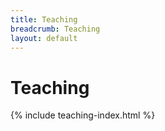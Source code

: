 ```yaml
---
title: Teaching 
breadcrumb: Teaching
layout: default
---
```

# Teaching

{% include teaching-index.html %}
